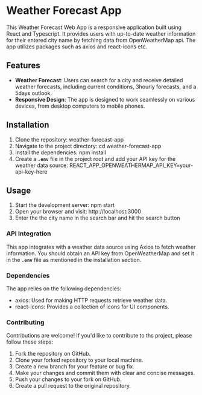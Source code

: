 # Weather Forecast App

This Weather Forecast Web App is a responsive application built using React and Typescript. It provides users with up-to-date weather information for their entered city name by fetching data from OpenWeatherMap api. The app utilizes packages such as axios and react-icons etc.

## Features

- **Weather Forecast**: Users can search for a city and receive detailed weather forecasts, including current conditions, 3hourly forecasts, and a 5days outlook.
- **Responsive Design**: The app is designed to work seamlessly on various devices, from desktop computers to mobile phones.

## Installation

1. Clone the repository: weather-forecast-app
2. Navigate to the project directory: cd weather-forecast-app
3. Install the dependencies: npm install
4. Create a **`.env`** file in the project root and add your API key for the weather data source: REACT_APP_OPENWEATHERMAP_API_KEY=your-api-key-here

## Usage

1. Start the development server: npm start
2. Open your browser and visit: http://localhost:3000
3. Enter the the city name in the search bar and hit the search button

### API Integration

This app integrates with a weather data source using Axios to fetch weather information. You should obtain an API key from OpenWeatherMap and set it in the **`.env`** file as mentioned in the installation section.

### Dependencies

The app relies on the following dependencies:

- axios: Used for making HTTP requests retrieve weather data.
- react-icons: Provides a collection of icons for UI components.

### Contributing

Contributions are welcome! If you'd like to contribute to ths project, please follow these steps:

1. Fork the repository on GitHub.
2. Clone your forked repository to your local machine.
3. Create a new branch for your feature or bug fix.
4. Make your changes and commit them with clear and concise messages.
5. Push your changes to your fork on GitHub.
6. Create a pull request to the original repository.
